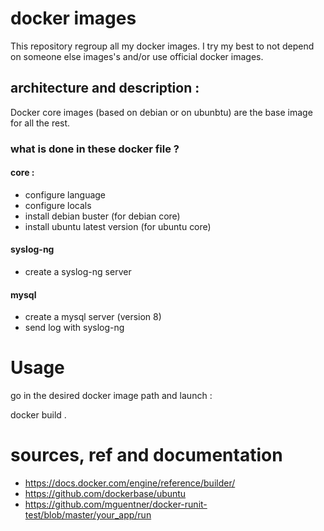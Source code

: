 # docker images

This repository regroup all my docker images. 
I try my best to not depend on someone else images's and/or use official docker images.

## architecture and description :

Docker core images (based on debian or on ubunbtu) are the base image for all the rest.

### what is done in these docker file ?

#### core :

- configure language
- configure locals
- install debian buster (for debian core)
- install ubuntu latest version (for ubuntu core)

#### syslog-ng

- create a syslog-ng server

#### mysql

- create a mysql server (version 8)
- send log with syslog-ng 

# Usage

go in the desired docker image path and launch :

docker build .

# sources, ref and documentation 

- https://docs.docker.com/engine/reference/builder/
- https://github.com/dockerbase/ubuntu
- https://github.com/mguentner/docker-runit-test/blob/master/your_app/run
